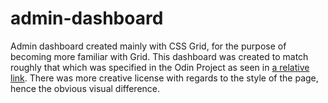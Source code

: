 # admin-dashboard

Admin dashboard created mainly with CSS Grid, for the purpose of becoming
more familiar with Grid. This dashboard was created to match roughly that
which was specified in the Odin Project as seen in [a relative link](assets/dashboard-project.png). There was more creative license with
regards to the style of the page, hence the obvious visual difference.